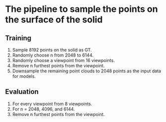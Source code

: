 # The pipeline to sample the points on the surface of the solid
## Training
1. Sample 8192 points on the solid as GT.
2. Randomly choose n from 2048 to 6144.
3. Randomly choose a viewpoint from 16 viewpoints.
4. Remove n furthest points from the viewpoint.
5. Downsample the remaining point clouds to 2048 points as the input data for models. 

## Evaluation
1. For every viewpoint from 8 viewpoints.
2. For n = 2048, 4096, and 6144.
3. Remove n furthest points from the viewpoint.
 